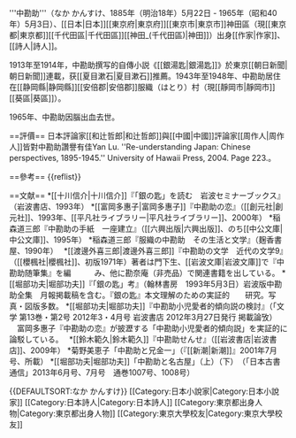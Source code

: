 '''中勘助'''（なか かんすけ、1885年（明治18年）5月22日 - 1965年（昭和40年）5月3日）、[[日本|日本]][[東京府|東京府]][[東京市|東京市]]神田區（現[[東京都|東京都]][[千代田區|千代田區]][[神田_(千代田區)|神田]]）出身[[作家|作家]]、[[詩人|詩人]]。

1913年至1914年，中勘助撰写的自傳小説《[[銀湯匙|銀湯匙]]》於東京[[朝日新聞|朝日新聞]]連載，获[[夏目漱石|夏目漱石]]推薦。1943年至1948年、中勘助居住在[[静岡縣|静岡縣]][[安倍郡|安倍郡]]服織（はとり）村（現[[靜岡市|靜岡市]][[葵區|葵區]]）。

1965年、中勘助因腦出血去世。

==評價==
日本評論家[[和辻哲郎|和辻哲郎]]與[[中國|中國]]評論家[[周作人|周作人]]皆對中勘助讚譽有佳<ref>Yan Lu. ''Re-understanding Japan: Chinese perspectives, 1895-1945.'' University of Hawaii Press, 2004. Page 223.</ref>。

==參考==
{{reflist}}

==文献==
*[[十川信介|十川信介]]『「銀の匙」を読む　岩波セミナーブックス』（岩波書店、1993年）
*[[富岡多惠子|富岡多惠子]]『中勘助の恋』（[[創元社|創元社]]、1993年、[[平凡社ライブラリー|平凡社ライブラリー]]、2000年）
*稲森道三郎『中勘助の手紙　一座建立』（[[六興出版|六興出版]]、のち[[中公文庫|中公文庫]]、1995年）
*稲森道三郎『服織の中勘助　その生活と文学』（麹香書屋、1990年）　
*[[渡邊外喜三郎|渡邊外喜三郎]]『中勘助の文学　近代の文学9』（[[櫻楓社|櫻楓社]]、初版1971年）著者は門下生、[[岩波文庫|岩波文庫]]で『中勘助随筆集』を編　　　み、他に勘奈庵（非売品）で関連書籍を出している。
*[[堀部功夫|堀部功夫]]『「銀の匙」考』（翰林書房　1993年5月3日）岩波版中勘助全集　月報掲載稿を含む。『銀の匙』本文理解のための実証的　　研究。写真・図版多数。
*[[堀部功夫|堀部功夫]]『中勘助小児愛者的傾向説の検討』（「文学 第13巻・第2号 2012年3・4月号 岩波書店 2012年3月27日発行 掲載論攷）
　富岡多惠子『中勘助の恋』が披瀝する「中勘助小児愛者的傾向説」を実証的に論駁している。　
*[[鈴木範久|鈴木範久]]『中勘助せんせ』（[[岩波書店|岩波書店]]、2009年）
*菊野美恵子「中勘助と兄金一」（『[[新潮|新潮]]』2001年7月号、所載）
*[[堀部功夫|堀部功夫]]「中勘助と名古屋」（上）（下）　（「日本古書通信」2013年6月号、7月号　通巻1007号、1008号）
　　　　　　　　


{{DEFAULTSORT:なか かんすけ}}
[[Category:日本小說家|Category:日本小說家]]
[[Category:日本詩人|Category:日本詩人]]
[[Category:東京都出身人物|Category:東京都出身人物]]
[[Category:東京大學校友|Category:東京大學校友]]